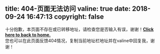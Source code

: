 title: 404-页面无法访问
valine: true
date: 2018-09-24 16:47:13
copyright: false
---
十分抱歉，本页面不存在或已转移地址，请检查您是否输入有误，谢谢！**[Click here to back to home.](https://markjuruo.ooo/)**  
您也可以在此页面反馈404情况，复制当前地址栏地址并在valine中回复我，谢谢！